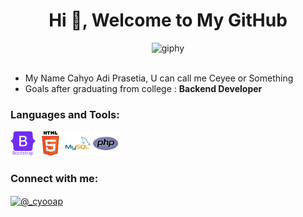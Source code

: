 <h1 align="center">Hi 👋, Welcome to My GitHub</h1>
<div align="center">
  <img src="https://github.com/ryuuunothuman/ryuuunothuman/assets/113505800/75ca4ef2-fab6-4714-9223-7740f87e2a69" alt="giphy">
</div>
<br>

- My Name Cahyo Adi Prasetia, U can call me Ceyee or Something
- Goals after graduating from college : **Backend Developer**

<h3 align="left">Languages and Tools:</h3>
<p align="left"> <a href="https://getbootstrap.com" target="_blank" rel="noreferrer"> <img src="https://raw.githubusercontent.com/devicons/devicon/master/icons/bootstrap/bootstrap-plain-wordmark.svg" alt="bootstrap" width="40" height="40"/></a> <a href="https://www.w3.org/html/" target="_blank" rel="noreferrer"> <img src="https://raw.githubusercontent.com/devicons/devicon/master/icons/html5/html5-original-wordmark.svg" alt="html5" width="40" height="40"/></a> <a href="https://www.mysql.com/" target="_blank" rel="noreferrer"> <img src="https://raw.githubusercontent.com/devicons/devicon/master/icons/mysql/mysql-original-wordmark.svg" alt="mysql" width="40" height="40"/></a> 
<a href="https://www.php.net" target="_blank" rel="noreferrer"> <img src="https://raw.githubusercontent.com/devicons/devicon/master/icons/php/php-original.svg" alt="php" width="40" height="40"/></a>
<br>
<h3 align="left">Connect with me:</h3>
<p align="left">
<a href="https://www.instagram.com/_cyooap/" target="blank"><img align="center" src="https://raw.githubusercontent.com/rahuldkjain/github-profile-readme-generator/master/src/images/icons/Social/instagram.svg" alt="@_cyooap" height="30" width="40" /></a>
</p>

